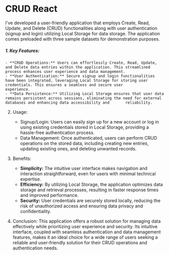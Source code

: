 # CRUD React 

I've developed a user-friendly application that employs Create, Read, Update, and Delete (CRUD) functionalities along with user authentication (signup and login) utilizing Local Storage for data storage. The application comes preloaded with three sample datasets for demonstration purposes.


##### 1. Key Features:
    - **CRUD Operations:** Users can effortlessly Create, Read, Update, and Delete data entries within the application. This streamlined process enhances user experience and data management.
    - **User Authentication:** Secure signup and login functionalities have been integrated, leveraging Local Storage for storing user credentials. This ensures a seamless and secure user          experience.
    - **Data Persistence:** Utilizing Local Storage ensures that user data remains persistent across sessions, eliminating the need for external databases and enhancing data accessibility and       reliability.
2. Usage:
    - Signup/Login: Users can easily sign up for a new account or log in using existing credentials stored in Local Storage, providing a hassle-free authentication process.
    - Data Management: Once authenticated, users can perform CRUD operations on the stored data, including creating new entries, updating existing ones, and deleting unwanted records.

3. Benefits:
    - **Simplicity:** The intuitive user interface makes navigation and interaction straightforward, even for users with minimal technical expertise.
    - **Efficiency:** By utilizing Local Storage, the application optimizes data storage and retrieval processes, resulting in faster response times and improved performance.
    - **Security:** User credentials are securely stored locally, reducing the risk of unauthorized access and ensuring data privacy and confidentiality.

4. Conclusion:
      This application offers a robust solution for managing data effectively while prioritizing user experience and security. Its intuitive interface, coupled with seamless authentication and data management features, makes it an ideal choice for a wide range of users seeking a reliable and user-friendly solution for their CRUD operations and authentication needs.
